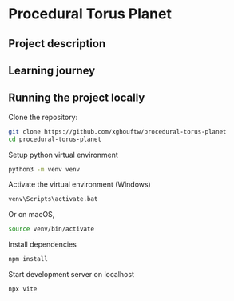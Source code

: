 # Procedural Torus Planet

## Project description


## Learning journey


## Running the project locally

Clone the repository:
```sh
git clone https://github.com/xghouftw/procedural-torus-planet
cd procedural-torus-planet
```

Setup python virtual environment
```sh
python3 -m venv venv
```

Activate the virtual environment (Windows)
```sh
venv\Scripts\activate.bat
```
Or on macOS,
```sh
source venv/bin/activate
```

Install dependencies
```sh
npm install
```

Start development server on localhost
```sh
npx vite
```